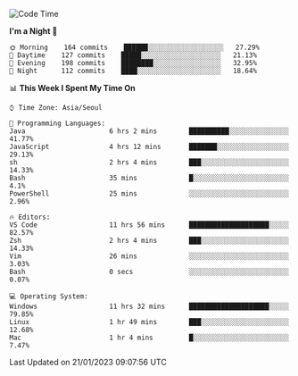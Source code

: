 <!--START_SECTION:waka-->
![Code Time](http://img.shields.io/badge/Code%20Time-1%2C508%20hrs%2034%20mins-blue)

**I'm a Night 🦉** 

```text
🌞 Morning    164 commits    ██████░░░░░░░░░░░░░░░░░░░   27.29% 
🌆 Daytime    127 commits    █████░░░░░░░░░░░░░░░░░░░░   21.13% 
🌃 Evening    198 commits    ████████░░░░░░░░░░░░░░░░░   32.95% 
🌙 Night      112 commits    ████░░░░░░░░░░░░░░░░░░░░░   18.64%

```


📊 **This Week I Spent My Time On** 

```text
⌚︎ Time Zone: Asia/Seoul

💬 Programming Languages: 
Java                     6 hrs 2 mins        ██████████░░░░░░░░░░░░░░░   41.77% 
JavaScript               4 hrs 12 mins       ███████░░░░░░░░░░░░░░░░░░   29.13% 
sh                       2 hrs 4 mins        ███░░░░░░░░░░░░░░░░░░░░░░   14.33% 
Bash                     35 mins             █░░░░░░░░░░░░░░░░░░░░░░░░   4.1% 
PowerShell               25 mins             ░░░░░░░░░░░░░░░░░░░░░░░░░   2.96%

🔥 Editors: 
VS Code                  11 hrs 56 mins      ████████████████████░░░░░   82.57% 
Zsh                      2 hrs 4 mins        ███░░░░░░░░░░░░░░░░░░░░░░   14.33% 
Vim                      26 mins             ░░░░░░░░░░░░░░░░░░░░░░░░░   3.03% 
Bash                     0 secs              ░░░░░░░░░░░░░░░░░░░░░░░░░   0.07%

💻 Operating System: 
Windows                  11 hrs 32 mins      ████████████████████░░░░░   79.85% 
Linux                    1 hr 49 mins        ███░░░░░░░░░░░░░░░░░░░░░░   12.68% 
Mac                      1 hr 4 mins         █░░░░░░░░░░░░░░░░░░░░░░░░   7.47%

```


 Last Updated on 21/01/2023 09:07:56 UTC
<!--END_SECTION:waka-->
